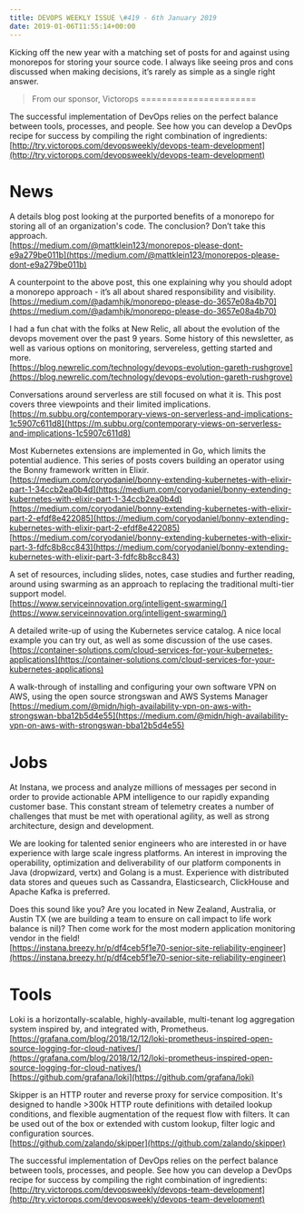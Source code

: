 ```yaml
---
title: DEVOPS WEEKLY ISSUE \#419 - 6th January 2019 
date: 2019-01-06T11:55:14+00:00
---
```


Kicking off the new year with a matching set of posts for and against using monorepos for storing your source code. I always like seeing pros and cons discussed when making decisions, it’s rarely as simple as a single right answer.


>From our sponsor, Victorops
======================

The successful implementation of DevOps relies on the perfect balance between tools, processes, and people. See how you can develop a DevOps recipe for success by compiling the right combination of ingredients:
<br>[http://try.victorops.com/devopsweekly/devops-team-development](http://try.victorops.com/devopsweekly/devops-team-development)


News
====

A details blog post looking at the purported benefits of a monorepo for storing all of an organization's code. The conclusion? Don’t take this approach.
<br>[https://medium.com/@mattklein123/monorepos-please-dont-e9a279be011b](https://medium.com/@mattklein123/monorepos-please-dont-e9a279be011b)


A counterpoint to the above post, this one explaining why you should adopt a monorepo approach - it’s all about shared responsibility and visibility.
<br>[https://medium.com/@adamhjk/monorepo-please-do-3657e08a4b70](https://medium.com/@adamhjk/monorepo-please-do-3657e08a4b70)


I had a fun chat with the folks at New Relic, all about the evolution of the devops movement over the past 9 years. Some history of this newsletter, as well as various options on monitoring, servereless, getting started and more.
<br>[https://blog.newrelic.com/technology/devops-evolution-gareth-rushgrove](https://blog.newrelic.com/technology/devops-evolution-gareth-rushgrove)


Conversations around serverless are still focused on what it is. This post covers three viewpoints and their limited implications.
<br>[https://m.subbu.org/contemporary-views-on-serverless-and-implications-1c5907c611d8](https://m.subbu.org/contemporary-views-on-serverless-and-implications-1c5907c611d8)


Most Kubernetes extensions are implemented in Go, which limits the potential audience. This series of posts covers building an operator using the Bonny framework written in Elixir.
<br>[https://medium.com/coryodaniel/bonny-extending-kubernetes-with-elixir-part-1-34ccb2ea0b4d](https://medium.com/coryodaniel/bonny-extending-kubernetes-with-elixir-part-1-34ccb2ea0b4d)
<br>[https://medium.com/coryodaniel/bonny-extending-kubernetes-with-elixir-part-2-efdf8e422085](https://medium.com/coryodaniel/bonny-extending-kubernetes-with-elixir-part-2-efdf8e422085)
<br>[https://medium.com/coryodaniel/bonny-extending-kubernetes-with-elixir-part-3-fdfc8b8cc843](https://medium.com/coryodaniel/bonny-extending-kubernetes-with-elixir-part-3-fdfc8b8cc843)


A set of resources, including slides, notes, case studies and further reading, around using swarming as an approach to replacing the traditional multi-tier support model.
<br>[https://www.serviceinnovation.org/intelligent-swarming/](https://www.serviceinnovation.org/intelligent-swarming/)


A detailed write-up of using the Kubernetes service catalog. A nice local example you can try out, as well as some discussion of the use cases.
<br>[https://container-solutions.com/cloud-services-for-your-kubernetes-applications](https://container-solutions.com/cloud-services-for-your-kubernetes-applications)


A walk-through of installing and configuring your own software VPN on AWS, using the open source strongswan and AWS Systems Manager
<br>[https://medium.com/@midn/high-availability-vpn-on-aws-with-strongswan-bba12b5d4e55](https://medium.com/@midn/high-availability-vpn-on-aws-with-strongswan-bba12b5d4e55)


Jobs
====

At Instana, we process and analyze millions of messages per second in order to provide actionable APM intelligence to our rapidly expanding customer base. This constant stream of telemetry creates a number of challenges that must be met with operational agility, as well as strong architecture, design and development.

We are looking for talented senior engineers who are interested in or have experience with large scale ingress platforms. An interest in improving the operability, optimization and deliverability of our platform components in Java (dropwizard, vertx) and Golang is a must. Experience with distributed data stores and queues such as Cassandra, Elasticsearch, ClickHouse and Apache Kafka is preferred.

Does this sound like you? Are you located in New Zealand, Australia, or Austin TX (we are building a team to ensure on call impact to life work balance is nil)? Then come work for the most modern application monitoring vendor in the field!
<br>[https://instana.breezy.hr/p/df4ceb5f1e70-senior-site-reliability-engineer](https://instana.breezy.hr/p/df4ceb5f1e70-senior-site-reliability-engineer)


Tools
====

Loki is a horizontally-scalable, highly-available, multi-tenant log aggregation system inspired by, and integrated with, Prometheus.
<br>[https://grafana.com/blog/2018/12/12/loki-prometheus-inspired-open-source-logging-for-cloud-natives/](https://grafana.com/blog/2018/12/12/loki-prometheus-inspired-open-source-logging-for-cloud-natives/)
<br>[https://github.com/grafana/loki](https://github.com/grafana/loki)


Skipper is an HTTP router and reverse proxy for service composition. It's designed to handle >300k HTTP route definitions with detailed lookup conditions, and flexible augmentation of the request flow with filters. It can be used out of the box or extended with custom lookup, filter logic and configuration sources.
<br>[https://github.com/zalando/skipper](https://github.com/zalando/skipper)



The successful implementation of DevOps relies on the perfect balance between tools, processes, and people. See how you can develop a DevOps recipe for success by compiling the right combination of ingredients:
<br>[http://try.victorops.com/devopsweekly/devops-team-development](http://try.victorops.com/devopsweekly/devops-team-development)



